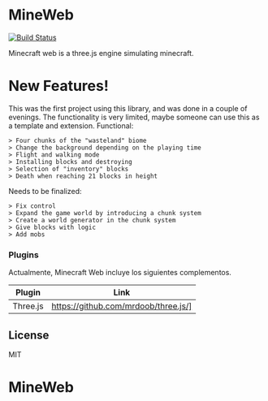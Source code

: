 # MineWeb
[![Build Status](https://travis-ci.org/joemccann/dillinger.svg?branch=master)](https://travis-ci.org/joemccann/dillinger)

Minecraft web is a three.js engine simulating minecraft.

# New Features!
This was the first project using this library, and was done in a couple of evenings.
The functionality is very limited, maybe someone can use this as a template and extension.
Functional:

    > Four chunks of the "wasteland" biome
    > Change the background depending on the playing time
    > Flight and walking mode
    > Installing blocks and destroying
    > Selection of "inventory" blocks
    > Death when reaching 21 blocks in height

Needs to be finalized:

    > Fix control
    > Expand the game world by introducing a chunk system
    > Create a world generator in the chunk system
    > Give blocks with logic
    > Add mobs

### Plugins

Actualmente, Minecraft Web incluye los siguientes complementos.

| Plugin | Link |
| ------ | ------ |
| Three.js | https://github.com/mrdoob/three.js/] |

License
----

MIT
# MineWeb

